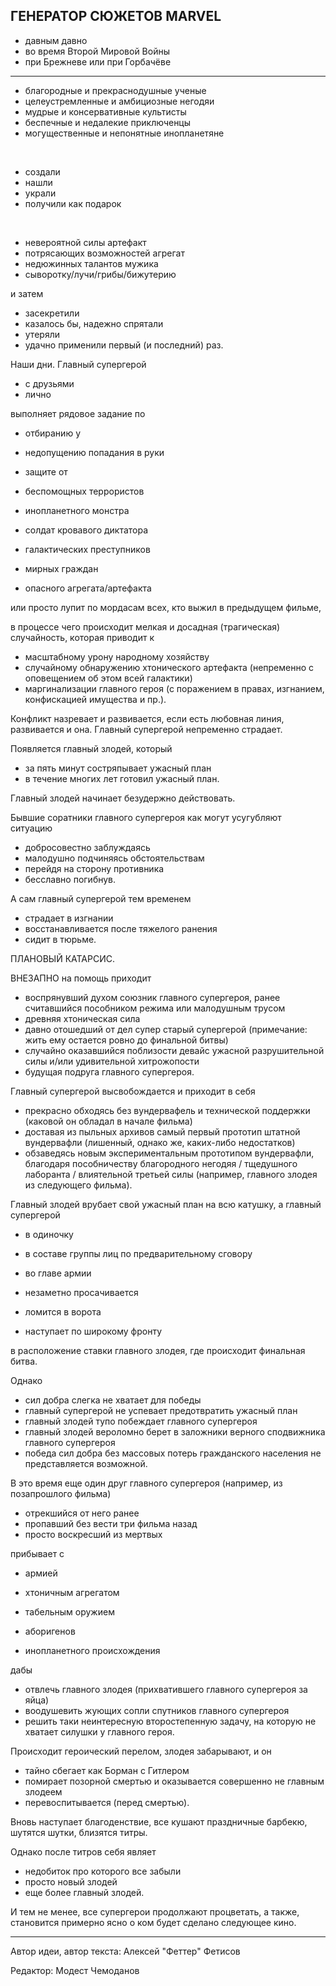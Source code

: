 ГЕНЕРАТОР СЮЖЕТОВ MARVEL
------------------------


- давным давно
- во время Второй Мировой Войны
- при Брежневе или при Горбачёве

---

- благородные и прекраснодушные ученые
- целеустремленные и амбициозные негодяи
- мудрые и консервативные культисты
- беспечные и недалекие приключенцы
- могущественные и непонятные инопланетяне

<br>

- создали
- нашли
- украли
- получили как подарок

<br>

- невероятной силы артефакт
- потрясающих возможностей агрегат
- недюжинных талантов мужика
- сыворотку/лучи/грибы/бижутерию


и затем


- засекретили
- казалось бы, надежно спрятали
- утеряли
- удачно применили первый (и последний) раз.

 
Наши дни. Главный супергерой


- с друзьями
- лично


выполняет рядовое задание по


- отбиранию у 
- недопущению попадания в руки 
- защите от


- беспомощных террористов
- инопланетного монстра
- солдат кровавого диктатора
- галактических преступников


- мирных граждан
- опасного агрегата/артефакта


или просто лупит по мордасам всех, кто выжил в предыдущем фильме,


в процессе чего происходит мелкая и досадная (трагическая) случайность, которая приводит к


- масштабному урону народному хозяйству
- случайному обнаружению хтонического артефакта (непременно с оповещением об этом всей галактики)
- маргинализации главного героя (с поражением в правах, изгнанием, конфискацией имущества и пр.).


Конфликт назревает и развивается, если есть любовная линия, развивается и она. Главный супергерой непременно страдает. 


Появляется главный злодей, который


- за пять минут состряпывает ужасный план
- в течение многих лет готовил ужасный план.


Главный злодей начинает безудержно действовать.


Бывшие соратники главного супергероя как могут усугубляют ситуацию


- добросовестно заблуждаясь
- малодушно подчиняясь обстоятельствам
- перейдя на сторону противника
- бесславно погибнув.


А сам главный супергерой тем временем


- страдает в изгнании
- восстанавливается после тяжелого ранения
- сидит в тюрьме.


ПЛАНОВЫЙ КАТАРСИС.


ВНЕЗАПНО на помощь приходит


- воспрянувший духом союзник главного супергероя, ранее считавшийся пособником режима или малодушным трусом
- древняя хтоническая сила
- давно отошедший от дел супер старый супергерой (примечание: жить ему остается ровно до финальной битвы)
- случайно оказавшийся поблизости девайс ужасной разрушительной силы и/или удивительной хитрожопости
- будущая подруга главного супергероя.


Главный супергерой высвобождается и приходит в себя


- прекрасно обходясь без вундервафель и технической поддержки (каковой он обладал в начале фильма)
- доставая из пыльных архивов самый первый прототип штатной вундервафли (лишенный, однако же, каких-либо недостатков)
- обзаведясь новым экспериментальным прототипом вундервафли, благодаря пособничеству благородного негодяя / тщедушного лаборанта / влиятельной третьей силы (например, главного злодея из следующего фильма).


Главный злодей врубает свой ужасный план на всю катушку, а главный супергерой


- в одиночку
- в составе группы лиц по предварительному сговору
- во главе армии


- незаметно просачивается
- ломится в ворота
- наступает по широкому фронту


в расположение ставки главного злодея, где происходит финальная битва. 


Однако


- сил добра слегка не хватает для победы
- главный супергерой не успевает предотвратить ужасный план
- главный злодей тупо побеждает главного супергероя
- главный злодей вероломно берет в заложники верного сподвижника главного супергероя
- победа сил добра без массовых потерь гражданского населения не представляется возможной.


В это время еще один друг главного супергероя (например, из позапрошлого фильма)


- отрекшийся от него ранее
- пропавший без вести три фильма назад
- просто воскресший из мертвых


прибывает с


- армией
- хтоничным агрегатом
- табельным оружием


- аборигенов
- инопланетного происхождения


дабы


- отвлечь главного злодея (прихватившего главного супергероя за яйца)
- воодушевить жующих сопли спутников главного супергероя
- решить таки неинтересную второстепенную задачу, на которую не хватает силушки у главного героя.


Происходит героический перелом, злодея забарывают, и он


- тайно сбегает как Борман с Гитлером
- помирает позорной смертью и оказывается совершенно не главным злодеем
- перевоспитывается (перед смертью).


Вновь наступает благоденствие, все кушают праздничные барбекю, шутятся шутки, близятся титры.

Однако после титров себя являет

- недобиток про которого все забыли
- просто новый злодей 
- еще более главный злодей.

И тем не менее, все супергерои продолжают процветать, а также, становится примерно ясно о ком будет сделано следующее кино.

-----

Автор идеи, автор текста:
Алексей "Феттер" Фетисов

Редактор:
Модест Чемоданов

